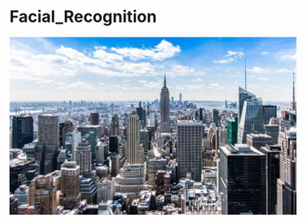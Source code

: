 # Facial_Recognition
![alt-text](https://github.com/nikhil2020/NYC_Project/blob/master/New_York_Calls_311.jpg)

